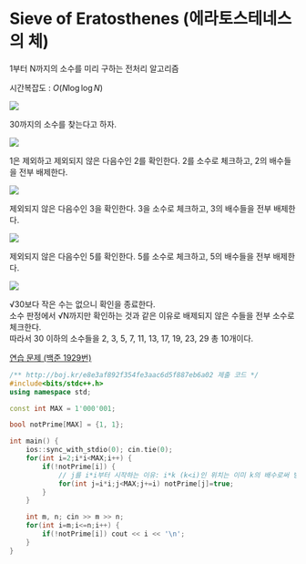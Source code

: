 # Sieve of Eratosthenes (에라토스테네스의 체)
1부터 N까지의 소수를 미리 구하는 전처리 알고리즘

시간복잡도 : $O(N\log{\log{N}})$

![](https://github.com/user-attachments/assets/34b0529c-9389-4800-8470-ff8c23735702)

30까지의 소수를 찾는다고 하자.

![](https://github.com/user-attachments/assets/cf2659ca-c5c4-42d8-a124-76f6efb5e588)

1은 제외하고 제외되지 않은 다음수인 2를 확인한다. 2를 소수로 체크하고, 2의 배수들을 전부 배제한다.

![](https://github.com/user-attachments/assets/27c89c94-9a7a-488d-b61f-e993e7762e51)

제외되지 않은 다음수인 3을 확인한다. 3을 소수로 체크하고, 3의 배수들을 전부 배제한다.

![](https://github.com/user-attachments/assets/8dd0bdac-f369-456e-82ae-e4c9182a45aa)

제외되지 않은 다음수인 5를 확인한다. 5를 소수로 체크하고, 5의 배수들을 전부 배제한다.

![](https://github.com/user-attachments/assets/5657319e-67ab-4e54-bb5d-6f366075db98)

√30보다 작은 수는 없으니 확인을 종료한다.  
소수 판정에서 √N까지만 확인하는 것과 같은 이유로 배제되지 않은 수들을 전부 소수로 체크한다.  
따라서 30 이하의 소수들을 2, 3, 5, 7, 11, 13, 17, 19, 23, 29 총 10개이다.

[연습 문제 (백준 1929번)](https://www.acmicpc.net/problem/1929)

``` c++
/** http://boj.kr/e8e3af892f354fe3aac6d5f887eb6a02 제출 코드 */
#include<bits/stdc++.h>
using namespace std;

const int MAX = 1'000'001;

bool notPrime[MAX] = {1, 1};

int main() {
    ios::sync_with_stdio(0); cin.tie(0);
    for(int i=2;i*i<MAX;i++) {
        if(!notPrime[i]) {
            // j를 i*i부터 시작하는 이유: i*k (k<i)인 위치는 이미 k의 배수로써 방문했기 때문
            for(int j=i*i;j<MAX;j+=i) notPrime[j]=true;
        }
    }

    int m, n; cin >> m >> n;
    for(int i=m;i<=n;i++) {
        if(!notPrime[i]) cout << i << '\n';
    }
}
```
